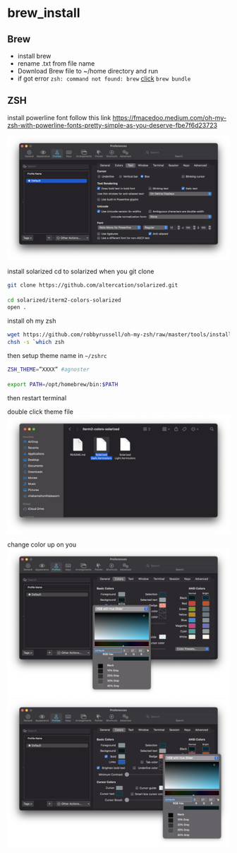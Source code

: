 # brew_install

## Brew
- install brew
- rename .txt from file name
- Download Brew file to ~/home directory and run
- if got error `zsh: command not found: brew` [click](https://stackoverflow.com/questions/36657321/after-installing-homebrew-i-get-zsh-command-not-found-brew)
`
brew bundle
`

## ZSH
install powerline font follow this link
https://fmacedoo.medium.com/oh-my-zsh-with-powerline-fonts-pretty-simple-as-you-deserve-fbe7f6d23723

![install font](https://github.com/fluke34261/brew_install/blob/main/Screen%20Shot%202564-07-10%20at%2014.52.17.png)

install solarized
cd to solarized when you git clone 

```sh
git clone https://github.com/altercation/solarized.git

cd solarized/iterm2-colors-solarized
open .
```

install oh my zsh
```sh
wget https://github.com/robbyrussell/oh-my-zsh/raw/master/tools/install.sh -O - | zsh
chsh -s `which zsh
```

then setup theme name in `~/zshrc`

```sh
ZSH_THEME=”XXXX” #agnoster

export PATH=/opt/homebrew/bin:$PATH
```

then restart terminal 


double click theme file
![install theme solarized](https://github.com/fluke34261/brew_install/blob/main/Screen%20Shot%202564-07-10%20at%2015.05.29.png)


change color up on you
![change color theme](https://github.com/fluke34261/brew_install/blob/main/Screen%20Shot%202564-07-10%20at%2015.08.33.png)
![change color theme](https://github.com/fluke34261/brew_install/blob/main/Screen%20Shot%202564-07-10%20at%2015.08.38.png)
